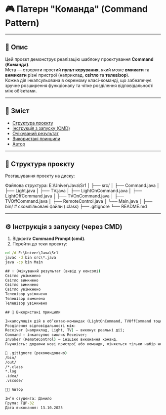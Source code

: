# 🎮 Патерн "Команда" (Command Pattern)

---

## 📘 Опис
Цей проєкт демонструє реалізацію шаблону проєктування **Command (Команда)**.  
Мета — створити простий **пульт керування**, який може **вмикати** та **вимикати** різні пристрої (наприклад, **світло** та **телевізор**).  
Кожна дія інкапсульована в окремому класі-команді, що забезпечує зручне розширення функціоналу та чітке розділення відповідальності між об’єктами.

---

## 🧭 Зміст
- [Структура проєкту](#-структура-проєкту)  
- [Інструкція з запуску (CMD)](#-інструкція-з-запуску-cmd)  
- [Очікуваний результат](#-очікуваний-результат)  
- [Використані принципи](#-використані-принципи)  
- [Автор](#-автор)

---

## 🧩 Структура проєкту
Розташування проєкту на диску:

Файлова структура:
E:\Univer\Java\Sr1
│
├── src/
│ ├── Command.java
│ ├── Light.java
│ ├── TV.java
│ ├── LightOnCommand.java
│ ├── LightOffCommand.java
│ ├── TVOnCommand.java
│ ├── TVOffCommand.java
│ ├── RemoteControl.java
│ └── Main.java
│
├── bin/ # скомпільовані файли (.class)
├── .gitignore
└── README.md

---

## ⚙️ Інструкція з запуску (через CMD)

1. Відкрити **Command Prompt (cmd)**.  
2. Перейти до теки проєкту:
```cmd
cd /d E:\Univer\Java\Sr1
javac -d bin src\*.java
java -cp bin Main

## 💡 Очікуваний результат (вивід у консолі)
Світло увімкнено
Світло вимкнено
Світло вимкнено
Світло увімкнено
Телевізор увімкнено
Телевізор вимкнено
Телевізор увімкнено

## 🧠 Використані принципи

Інкапсуляція дій в об’єктах-командах (LightOnCommand, TVOffCommand тощо).
Розділення відповідальності між:
Receiver (наприклад, Light, TV) — виконує реальні дії;
Command — інкапсулює виклик Receiver;
Invoker (RemoteControl) — ініціює виконання команд.
Гнучкість: додаючи нові пристрої або команди, міняється тільки набір нових класів — існуючий код не змінюється.

🧾 .gitignore (рекомендовано)
/bin/
/out/
/*.class
*.log
.idea/
.vscode/

👨‍💻 Автор

Ім’я студента: Данило
Група: ТЦР-32
Дата виконання: 13.10.2025
